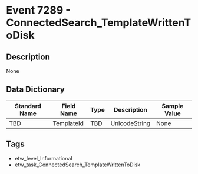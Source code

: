 # Event 7289 - ConnectedSearch_TemplateWrittenToDisk

## Description
None

## Data Dictionary
|Standard Name|Field Name|Type|Description|Sample Value|
|---|---|---|---|---|
|TBD|TemplateId|TBD|UnicodeString|None|None|

## Tags
* etw_level_Informational
* etw_task_ConnectedSearch_TemplateWrittenToDisk